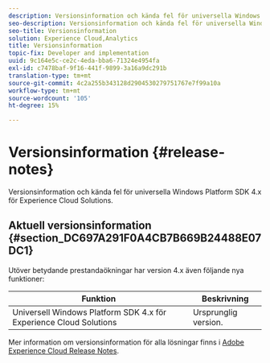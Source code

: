 ```yaml
---
description: Versionsinformation och kända fel för universella Windows Platform SDK 4.x för Experience Cloud Solutions.
seo-description: Versionsinformation och kända fel för universella Windows Platform SDK 4.x för Experience Cloud Solutions.
seo-title: Versionsinformation
solution: Experience Cloud,Analytics
title: Versionsinformation
topic-fix: Developer and implementation
uuid: 9c164e5c-ce2c-4eda-bba6-71324e4954fa
exl-id: c7478baf-9f16-441f-9899-3a16a9dc291b
translation-type: tm+mt
source-git-commit: 4c2a255b343128d2904530279751767e7f99a10a
workflow-type: tm+mt
source-wordcount: '105'
ht-degree: 15%

---
```


# Versionsinformation {#release-notes}

Versionsinformation och kända fel för universella Windows Platform SDK 4.x för Experience Cloud Solutions.

## Aktuell versionsinformation {#section_DC697A291F0A4CB7B669B24488E07DC1}

Utöver betydande prestandaökningar har version 4.x även följande nya funktioner:

| Funktion | Beskrivning |
|--- |--- |
| Universell Windows Platform SDK 4.x för Experience Cloud Solutions | Ursprunglig version. |


Mer information om versionsinformation för alla lösningar finns i [Adobe Experience Cloud Release Notes](https://docs.adobe.com/content/help/sv-SE/release-notes/experience-cloud/current.html).
